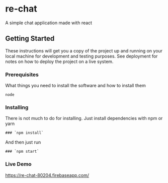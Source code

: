 # re-chat

A simple chat application made with react

## Getting Started

These instructions will get you a copy of the project up and running on your local machine for development and testing purposes. See deployment for notes on how to deploy the project on a live system.

### Prerequisites

What things you need to install the software and how to install them

```
node
```

### Installing

There is not much to do for installing. Just install dependencies with npm or yarn

```
### `npm install`
```

And then just run

```
### `npm start`
```

### Live Demo

https://re-chat-80204.firebaseapp.com/
